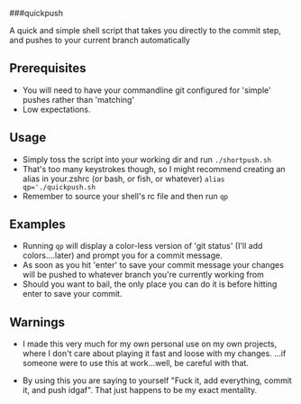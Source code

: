 ###quickpush

A quick and simple shell script that takes you directly to the commit step, and pushes to your current branch automatically

## Prerequisites

* You will need to have your commandline git configured for 'simple' pushes rather than 'matching'
* Low expectations. 

## Usage

* Simply toss the script into your working dir and run `./shortpush.sh`
* That's too many keystrokes though, so I might recommend creating an alias in your.zshrc (or bash, or fish, or whatever) 
`alias qp='./quickpush.sh`
* Remember to source your shell's rc file and then run `qp`

## Examples

* Running `qp` will display a color-less version of 'git status' (I'll add colors....later) and prompt you for a commit message.
* As soon as you hit 'enter' to save your commit message your changes will be pushed to whatever branch you're currently working from
* Should you want to bail, the only place you can do it is before hitting enter to save your commit. 

## Warnings

* I made this very much for my own personal use on my own projects, where I don't care about playing it fast and loose with my changes. 
...if someone were to use this at work...well, be careful with that. 

* By using this you are saying to yourself "Fuck it, add everything, commit it, and push idgaf". That just happens to be my exact mentality.
